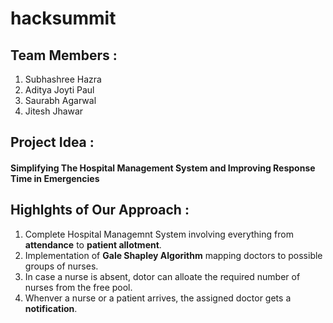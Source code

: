 # hacksummit
## Team Members :
1. Subhashree Hazra
2. Aditya Joyti Paul
3. Saurabh Agarwal
4. Jitesh Jhawar

## Project Idea : 
#### Simplifying The Hospital Management System and Improving Response Time in Emergencies 

## Highlghts of Our Approach :

1. Complete Hospital Managemnt System involving everything from **attendance** to **patient allotment**.
2. Implementation of **Gale Shapley Algorithm** mapping doctors to possible groups of nurses.
3. In case a nurse is absent, dotor can alloate the required number of nurses from the free pool.
4. Whenver a nurse or a patient arrives, the assigned doctor gets a **notification**.


